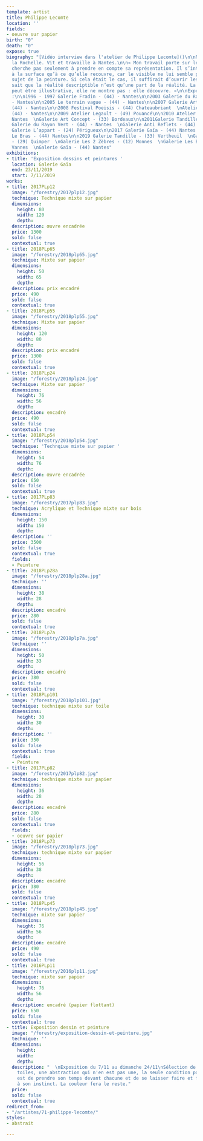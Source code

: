 ```yaml
---
template: artist
title: Philippe Lecomte
location: ''
fields:
- oeuvre sur papier
birth: "0"
death: "0"
expose: true
biography: "[Vidéo interview dans l'atelier de Philippe Lecomte]()\n\nNé en 1958 à
  la Rochelle. Vit et travaille à Nantes.\n\n« Mon travail porte sur le corps et ne
  cherche pas seulement à prendre en compte sa représentation. Il s’intéresse autant
  à la surface qu’à ce qu’elle recouvre, car le visible ne lui semble pas être le
  sujet de la peinture. Si cela était le cas, il suffirait d’ouvrir les yeux.Chacun
  sait que la réalité descriptible n’est qu’une part de la réalité. La peinture ne
  peut être illustrative, elle ne montre pas : elle découvre. »\n\nExpositions personnelles
  :\n\n1996 - 1997 Galerie Fradin - (44) - Nantes\n\n2003 Galerie du Rayon Vert (44)
  - Nantes\n\n2005 Le terrain vague - (44) - Nantes\n\n2007 Galerie Arts Pluriels
  (44) - Nantes\n\n2008 Festival Poeisis - (44) Chateaubriant  \nAtelier Le Bras -
  (44) - Nantes\n\n2009 Atelier Legault - (49) Pouancé\n\n2010 Atelier Le Bras - (44)
  Nantes  \nGalerie Art Concept - (33) Bordeaux\n\n2011Galerie Tandille - (33) Vertheuil\n\n2013
  Galerie du Rayon Vert - (44) - Nantes  \nGalerie Anti Reflets - (44) Nantes\n\n2016
  Galerie L’appart - (24) Périgueux\n\n2017 Galerie Gaïa - (44) Nantes  \nAtelier
  Le Bras - (44) Nantes\n\n2019 Galerie Tandille - (33) Vertheuil  \nGalerie Ars Raden
  - (29) Quimper  \nGalerie Les 2 Zèbres - (12) Monnes  \nGalerie Les Bigotes - (56)
  Vannes  \nGalerie Gaïa - (44) Nantes"
exhibitions:
- title: 'Exposition dessins et peintures '
  location: Galerie Gaïa
  end: 23/11/2019
  start: 7/11/2019
works:
- title: 2017PLp12
  image: "/forestry/2017plp12.jpg"
  technique: Technique mixte sur papier
  dimensions:
    height: 80
    width: 120
    depth: 
  description: œuvre encadrée
  price: 1300
  sold: false
  contextual: true
- title: 2018PLp65
  image: "/forestry/2018plp65.jpg"
  technique: Mixte sur papier
  dimensions:
    height: 50
    width: 65
    depth: 
  description: prix encadré
  price: 490
  sold: false
  contextual: true
- title: 2018PLp55
  image: "/forestry/2018plp55.jpg"
  technique: Mixte sur papier
  dimensions:
    height: 120
    width: 80
    depth: 
  description: prix encadré
  price: 1300
  sold: false
  contextual: true
- title: 2018PLp24
  image: "/forestry/2018plp24.jpg"
  technique: Mixte sur papier
  dimensions:
    height: 76
    width: 56
    depth: 
  description: encadré
  price: 490
  sold: false
  contextual: true
- title: 2018PLp54
  image: "/forestry/2018plp54.jpg"
  technique: 'Technqiue mixte sur papier '
  dimensions:
    height: 54
    width: 76
    depth: 
  description: œuvre encadrée
  price: 650
  sold: false
  contextual: true
- title: 2017PLp83
  image: "/forestry/2017plp83.jpg"
  technique: Acrylique et Technique mixte sur bois
  dimensions:
    height: 150
    width: 150
    depth: 
  description: ''
  price: 3500
  sold: false
  contextual: true
  fields:
  - Peinture
- title: 2018PLp28a
  image: "/forestry/2018plp28a.jpg"
  technique: ''
  dimensions:
    height: 38
    width: 28
    depth: 
  description: encadré
  price: 280
  sold: false
  contextual: true
- title: 2018PLp7a
  image: "/forestry/2018plp7a.jpg"
  technique: ''
  dimensions:
    height: 50
    width: 33
    depth: 
  description: encadré
  price: 380
  sold: false
  contextual: true
- title: 2018PLp101
  image: "/forestry/2018plp101.jpg"
  technique: technique mixte sur toile
  dimensions:
    height: 30
    width: 30
    depth: 
  description: ''
  price: 350
  sold: false
  contextual: true
  fields:
  - Peinture
- title: 2017PLp82
  image: "/forestry/2017plp82.jpg"
  technique: technique mixte sur papier
  dimensions:
    height: 36
    width: 28
    depth: 
  description: encadré
  price: 280
  sold: false
  contextual: true
  fields:
  - oeuvre sur papier
- title: 2018PLp73
  image: "/forestry/2018plp73.jpg"
  technique: technique mixte sur papier
  dimensions:
    height: 56
    width: 38
    depth: 
  description: encadré
  price: 380
  sold: false
  contextual: true
- title: 2018PLp45
  image: "/forestry/2018plp45.jpg"
  technique: mixte sur papier
  dimensions:
    height: 76
    width: 56
    depth: 
  description: encadré
  price: 490
  sold: false
  contextual: true
- title: 2016PLp11
  image: "/forestry/2016plp11.jpg"
  technique: mixte sur papier
  dimensions:
    height: 76
    width: 56
    depth: 
  description: encadré (papier flottant)
  price: 650
  sold: false
  contextual: true
- title: Exposition dessin et peinture
  image: "/forestry/exposition-dessin-et-peinture.jpg"
  technique: ''
  dimensions:
    height: 
    width: 
    depth: 
  description: "  \nExposition du 7/11 au dimanche 24/11\nSélection de dessins et
    toiles, une abstraction qui n'en est pas une, la seule condition pour le savoir
    est de prendre son temps devant chacune et de se laisser faire et faire confiance
    à son instinct. La couleur fera le reste."
  price: 
  sold: false
  contextual: true
redirect_from:
- "/artistes/71-philippe-lecomte/"
styles:
- abstrait

---
```

